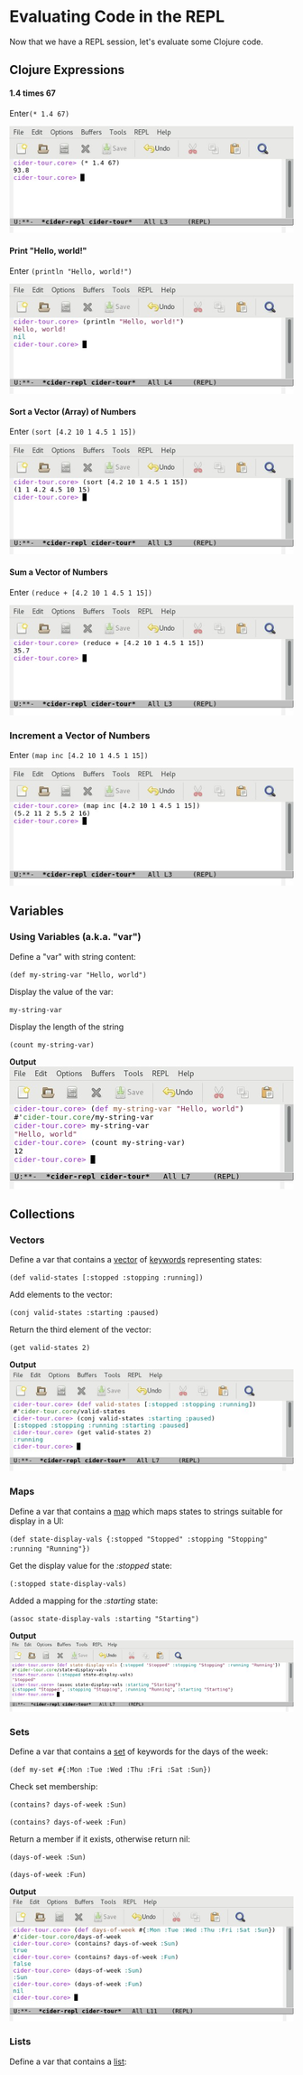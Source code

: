 # Evaluating Code in the REPL

Now that we have a REPL session, let's evaluate some Clojure code.

## Clojure Expressions

#### 1.4 times 67 
Enter`(* 1.4 67)`

![REPL Screenshot - 1.4 * 67](images/repl_expr_mult.jpg)

#### Print "Hello, world!"
Enter `(println "Hello, world!")`

![REPL Screenshot - Hello, world!](images/repl_hello_world.jpg)

#### Sort a Vector (Array) of Numbers
Enter `(sort [4.2 10 1 4.5 1 15])`

![REPL Screenshot - Vector Sort](images/repl_expr_sort.jpg)

#### Sum a Vector of Numbers
Enter `(reduce + [4.2 10 1 4.5 1 15])`

![REPL Screenshot - Sum](images/repl_expr_reduce.jpg)

### Increment a Vector of Numbers
Enter `(map inc [4.2 10 1 4.5 1 15])`

![REPL Screenshot - Sum](images/repl_expr_map.jpg)


## Variables

### Using Variables (a.k.a. "var")

Define a "var" with string content:

`(def my-string-var "Hello, world")`

Display the value of the var:

`my-string-var`

Display the length of the string

`(count my-string-var)`

**Output**
![REPL Screenshot - Using Vars](images/repl_var_use.jpg)


## Collections

### Vectors

Define a var that contains a [vector](https://clojure.org/reference/data_structures#Vectors) of [keywords](https://clojure.org/reference/data_structures#Keywords) representing states:

`(def valid-states [:stopped :stopping :running])`

Add elements to the vector:

`(conj valid-states :starting :paused)`

Return the third element of the vector:

`(get valid-states 2)`

**Output**
![REPL Screenshot - Using Vectors](images/repl_coll_vector.jpg)

### Maps

Define a var that contains a [map](https://clojure.org/reference/data_structures#Maps) which maps states to strings suitable for display in a UI: 

`(def state-display-vals {:stopped "Stopped" :stopping "Stopping" :running "Running"})`

Get the display value for the _:stopped_ state:

`(:stopped state-display-vals)`

Added a mapping for the _:starting_ state:

`(assoc state-display-vals :starting "Starting")`

**Output**
![REPL Screenshot - Using Maps](images/repl_coll_map.jpg)

### Sets

Define a var that contains a [set](https://clojure.org/reference/data_structures#Sets) of keywords for the days of the week:

`(def my-set #{:Mon :Tue :Wed :Thu :Fri :Sat :Sun})`

Check set membership:

`(contains? days-of-week :Sun)`

`(contains? days-of-week :Fun)`

Return a member if it exists, otherwise return nil:

`(days-of-week :Sun)`

`(days-of-week :Fun)`

**Output**
![REPL Screenshot - Using Sets](images/repl_coll_set.jpg)

### Lists

Define a var that contains a [list](https://clojure.org/reference/data_structures#Lists):






